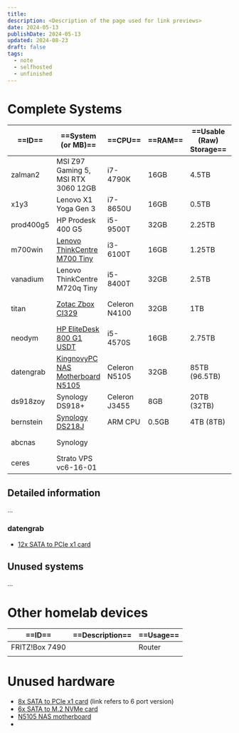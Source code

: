 ```yaml
---
title: 
description: <Description of the page used for link previews>
date: 2024-05-13
publishDate: 2024-05-13
updated: 2024-08-23
draft: false
tags:
  - note
  - selfhosted
  - unfinished
---
```

 
# Complete Systems

| ==ID==    | ==System (or MB)==                                                               | ==CPU==       | ==RAM== | ==Usable (Raw) Storage== | ==Usage==       |
| --------- | -------------------------------------------------------------------------------- | ------------- | ------- | ------------------------ | --------------- |
| zalman2   | MSI Z97 Gaming 5, MSI RTX 3060 12GB                                              | i7-4790K      | 16GB    | 4.5TB                    | gaming PC       |
| x1y3      | Lenovo X1 Yoga Gen 3                                                             | i7-8650U      | 16GB    | 0.5TB                    | Laptop          |
| prod400g5 | HP Prodesk 400 G5                                                                | i5-9500T      | 32GB    | 2.25TB                   | substitute PC   |
| m700win   | [Lenovo ThinkCentre M700 Tiny](https://www.ebay.de/itm/235488488122)             | i3-6100T      | 16GB    | 1.25TB                   | PC at home      |
| vanadium  | Lenovo ThinkCentre M720q Tiny                                                    | i5-8400T      | 32GB    | 2.5TB                    | PVE (test)      |
| titan     | [Zotac Zbox CI329](https://www.amazon.de/gp/product/B07H569HM2/)                 | Celeron N4100 | 32GB    | 1TB                      | PVE (always-on) |
| neodym    | [HP EliteDesk 800 G1 USDT](https://www.amazon.de/gp/product/B07F1S9GXS/)         | i5-4570S      | 16GB    | 2.75TB                   | PVE (offsite)   |
| datengrab | [KingnovyPC NAS Motherboard N5105](https://www.amazon.de/gp/product/B0BYVMNMR9/) | Celeron N5105 | 32GB    | 85TB (96.5TB)            | unraid          |
| ds918zoy  | Synology DS918+                                                                  | Celeron J3455 | 8GB     | 20TB (32TB)              | NAS (private)   |
| bernstein | [Synology DS218J](https://www.amazon.de/gp/product/B076S8NSCD/)                  | ARM CPU       | 0.5GB   | 4TB (8TB)                | NAS (backup)    |
| abcnas    | Synology                                                                         |               |         |                          | NAS (business)  |
| ceres     | Strato VPS vc6-16-01                                                             |               |         |                          |                 |


## Detailed information

...

### datengrab
- [12x SATA to PCIe x1 card](https://www.amazon.de/gp/product/B0BNF3XD96/)

## Unused systems

...

# Other homelab devices

| ==ID==         | ==Description== | ==Usage== |
| -------------- | --------------- | --------- |
| FRITZ!Box 7490 |                 | Router    |
|                |                 |           |

# Unused hardware

- [8x SATA to PCIe x1 card](https://www.amazon.de/gp/product/B07Z89J2M5/) (link refers to 6 port version)
- [6x SATA to M.2 NVMe card](https://www.amazon.de/gp/product/B0BWYXLNFT/)
- [N5105 NAS motherboard](https://www.amazon.de/gp/product/B0BYVMNMR9/)
- 